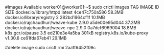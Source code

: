 #Images Available
worker01@worker01:~$ sudo crictl images                            TAG                 IMAGE ID            SIZE
docker.io/library/httpd             latest              4ce47c750a586       58.3MB
docker.io/library/registry          2                   282bd1664cf1f       10.1MB
docker.io/rajchaudhuri/weave-kube   2.9.0               a5de00e95d044       37.2MB
docker.io/rajchaudhuri/weave-npc    2.9.0               0a7dcf6969004       18.8MB
k8s.gcr.io/pause                    3.5                 ed210e3e4a5ba       301kB
registry.k8s.io/kube-proxy          v1.30.8             ce61fda67eb41       29.1MB

#delete image
 sudo crictl rmi 2aa1f6452f09c